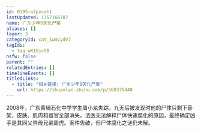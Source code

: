 ```yaml
---
id: 0395-n7pzcoh1
lastUpdated: 1757166787
name: 广东少年9天化尸案
aliases: []
layer: 3
categoryId: cat_1wmCydV7
tagIds:
  - tag_wK1Gjc5B
nsfw: false
parent: ""
relatedEntries: []
timelineEvents: []
titledLinks:
  - title: "相关链接: 广东少年9天化尸案"
    url: https://zhuanlan.zhihu.com/p/368375440
---
```


2008年，广东黄埔石化中学学生周小龙失踪，九天后被发现时他的尸体只剩下骨架，皮肤、肌肉和器官全部消失。法医无法解释尸体快速腐化的原因，最终确定凶手是其同父异母兄弟周虎。案件告破，但尸体腐化之谜仍未解。